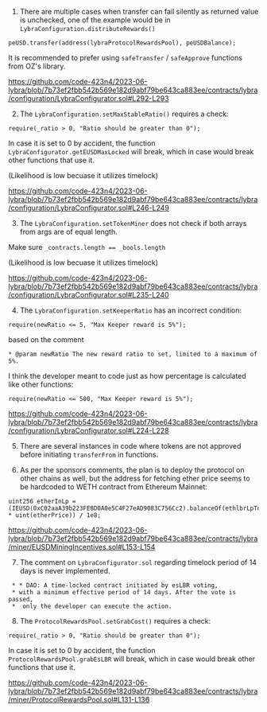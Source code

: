 
1. There are multiple cases when transfer can fail silently as returned value is unchecked, one of the example would be in `LybraConfiguration.distributeRewards()`

```
peUSD.transfer(address(lybraProtocolRewardsPool), peUSDBalance);
```
It is recommended to prefer using `safeTransfer` / `safeApprove` functions from OZ's library.

https://github.com/code-423n4/2023-06-lybra/blob/7b73ef2fbb542b569e182d9abf79be643ca883ee/contracts/lybra/configuration/LybraConfigurator.sol#L292-L293

2. The `LybraConfiguration.setMaxStableRatio()` requires a check:

```
require(_ratio > 0, "Ratio should be greater than 0");
```

In case it is set to 0 by accident, the function `LybraConfigurator.getEUSDMaxLocked` will break, which in case would break other functions that use it.

(Likelihood is low becuase it utilizes timelock)

https://github.com/code-423n4/2023-06-lybra/blob/7b73ef2fbb542b569e182d9abf79be643ca883ee/contracts/lybra/configuration/LybraConfigurator.sol#L246-L249

3. The `LybraConfiguration.setTokenMiner` does not check if both arrays from args are of equal length.

Make sure `_contracts.length == _bools.length`

(Likelihood is low becuase it utilizes timelock)

https://github.com/code-423n4/2023-06-lybra/blob/7b73ef2fbb542b569e182d9abf79be643ca883ee/contracts/lybra/configuration/LybraConfigurator.sol#L235-L240

4. The `LybraConfiguration.setKeeperRatio` has an incorrect condition:

```
require(newRatio <= 5, "Max Keeper reward is 5%");
```

based on the comment

```
* @param newRatio The new reward ratio to set, limited to a maximum of 5%.
```

I think the developer meant to code just as how percentage is calculated like other functions:
```
require(newRatio <= 500, "Max Keeper reward is 5%");
```

https://github.com/code-423n4/2023-06-lybra/blob/7b73ef2fbb542b569e182d9abf79be643ca883ee/contracts/lybra/configuration/LybraConfigurator.sol#L224-L228

5. There are several instances in code where tokens are not approved before initiating `transferFrom` in functions.

6. As per the sponsors comments, the plan is to deploy the protocol on other chains as well, but the address for fetching ether price seems to be hardcoded to WETH contract from Ethereum Mainnet:

```
uint256 etherInLp = (IEUSD(0xC02aaA39b223FE8D0A0e5C4F27eAD9083C756Cc2).balanceOf(ethlbrLpToken) * uint(etherPrice)) / 1e8;
```

https://github.com/code-423n4/2023-06-lybra/blob/7b73ef2fbb542b569e182d9abf79be643ca883ee/contracts/lybra/miner/EUSDMiningIncentives.sol#L153-L154

7. The comment on `LybraConfigurator.sol` regarding timelock period of 14 days is never implemented.

```
 * * DAO: A time-locked contract initiated by esLBR voting,
 * with a minimum effective period of 14 days. After the vote is passed,
 *  only the developer can execute the action.
```

8. The `ProtocolRewardsPool.setGrabCost()` requires a check:

```
require(_ratio > 0, "Ratio should be greater than 0");
```

In case it is set to 0 by accident, the function `ProtocolRewardsPool.grabEsLBR` will break, which in case would break other functions that use it.

https://github.com/code-423n4/2023-06-lybra/blob/7b73ef2fbb542b569e182d9abf79be643ca883ee/contracts/lybra/miner/ProtocolRewardsPool.sol#L131-L136